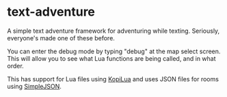 text-adventure
==============

A simple text adventure framework for adventuring while texting. Seriously, everyone's made one of these before.

You can enter the debug mode by typing "debug" at the map select screen. This will allow you to see what Lua functions are being called, and in what order.

This has support for Lua files using [KopiLua](https://github.com/gfoot/kopilua) and uses JSON files for rooms using [SimpleJSON](http://wiki.unity3d.com/index.php/SimpleJSON).

